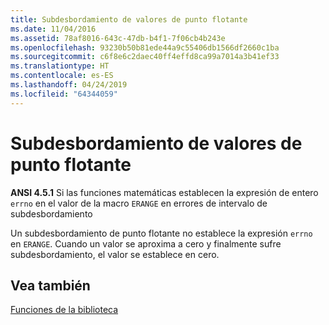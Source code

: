 ```yaml
---
title: Subdesbordamiento de valores de punto flotante
ms.date: 11/04/2016
ms.assetid: 78af8016-643c-47db-b4f1-7f06cb4b243e
ms.openlocfilehash: 93230b50b81ede44a9c55406db1566df2660c1ba
ms.sourcegitcommit: c6f8e6c2daec40ff4effd8ca99a7014a3b41ef33
ms.translationtype: HT
ms.contentlocale: es-ES
ms.lasthandoff: 04/24/2019
ms.locfileid: "64344059"
---
```

# <a name="underflow-of-floating-point-values"></a>Subdesbordamiento de valores de punto flotante

**ANSI 4.5.1** Si las funciones matemáticas establecen la expresión de entero `errno` en el valor de la macro `ERANGE` en errores de intervalo de subdesbordamiento

Un subdesbordamiento de punto flotante no establece la expresión `errno` en `ERANGE`. Cuando un valor se aproxima a cero y finalmente sufre subdesbordamiento, el valor se establece en cero.

## <a name="see-also"></a>Vea también

[Funciones de la biblioteca](../c-language/library-functions.md)
